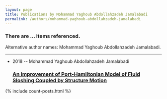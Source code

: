 ```yaml
---
layout: page
title: Publications by Mohammad Yaghoub Abdollahzadeh Jamalabadi
permalink: /authors/mohammad-yaghoub-abdollahzadeh-jamalabadi
---
```


<h3 id="number-posts">There are ... items referenced.</h3>
<p id='info-authors'>Alternative author names: Mohammad Yaghoub Abdollahzadeh Jamalabadi.</p>
<hr />
<ul class="post-list">
<li><span class='post-meta'>2018 -- Mohammad Yaghoub Abdollahzadeh Jamalabadi</span><h3><a class='post-link' href="{{ site.baseurl }}/an-improvement-of-port-hamiltonian-model-of-fluid-sloshing-coupled-by-structure-motion">An Improvement of Port-Hamiltonian Model of Fluid Sloshing Coupled by Structure Motion</a></h3></li>

</ul>
{% include count-posts.html %}
